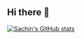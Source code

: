 ## Hi there 👋

[![Sachin's GitHub stats](https://github-readme-stats-cyan-iota-11.vercel.app/api?username=sachindoddaguni&hide=stars)](https://github.com/sachindoddaguni/github-readme-stats)
